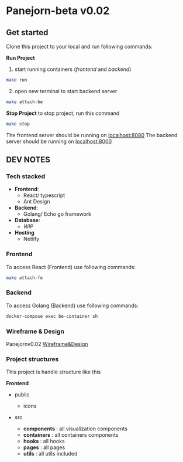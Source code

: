 # Panejorn-beta v0.02


## Get started
Clone this project to your local and run following commands:

**Run Project**
1. start running containers (*frontend* and *backend*)
```sh
make run
```
2. open new terminal to start backend server
```sh
make attach-be
```

**Stop Project**
to stop project, run this command
```sh
make stop
```

The frontend server should be running on [localhost:8080](https://localhost:8080)
The backend server should be running on [localhost:8000](https://localhost:8000)

## DEV NOTES
### Tech stacked
- **Frontend**: 
  - React/ typescript
  - Ant Design
- **Backend**: 
  - Golang/ Echo go framework
- **Database**: 
  - *WIP*
- **Hosting**
  - Netlify


### Frontend
To access React (Frontend) use following commands:
```sh
make attach-fe
```

### Backend
To access Golang (Backend) use following commands:
```sh
docker-compose exec be-container sh
```
### Wireframe & Design
Panejornv0.02 [Wireframe&Design](https://www.figma.com/file/V1ouHFM6acG9L1xGNmbxZf/Panejorn-app-ver0.2?node-id=0%3A1)

### Project structures

This project is handle structure like this

**Frontend**
- public
  - icons

- src
  - **components** : all visualization components
  - **containers** : all containers components
  - **hooks** : all hooks 
  - **pages** : all pages
  - **utils** : all utils included
